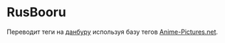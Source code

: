 # RusBooru

Переводит теги на [данбуру](http://danbooru.donmai.us/) используя базу тегов [Anime-Pictures.net](https://anime-pictures.net/).

